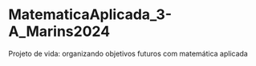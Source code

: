 # MatematicaAplicada_3-A_Marins2024
Projeto de vida: organizando objetivos futuros com matemática aplicada
